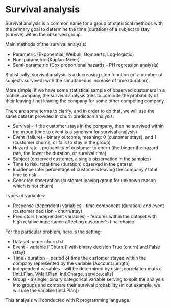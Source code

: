 # Survival analysis

Survival analysis is a common name for a group of statistical methods with the primary goal to determine the time (duration) of a subject to stay (survive) within the observed group.

Main methods of the survival analysis:

* Parametric (Exponential, Weibull, Gompertz, Log-logistic)
* Non-parametric (Kaplan-Meier)
* Semi-parametric (Cox proportional hazards - PH regression analysis)

Statistically, survival analysis is a decreasing step function (of a number of subjects survived) with the simultaneous increase of time (duration).

More simple, if we have some statistical sample of observed customers in a mobile company, the survival analysis tries to compute 
the probability of their leaving / not leaving the company for some other competing company.

There are some terms to clarify, and in order to do that, we will use the same dataset provided in churn prediction analysis:

* Survival - if the customer stays in the company, then he survived within the group (time to event is a synonym for survival analysis)
* Event (failure) - binary outcome, meaning: 0 (customer stays), and 1 (customer churns, or fails to stay in the group)
* Hazard rate - probability of customer to churn (the bigger the hazard rate, the lower the duration, or survival time)
* Subject (observed customer, a single observation in the samples)
* Time to risk: total time (duration) observed in the dataset
* Incidence rate: percentage of customers leaving the company / total time to risk
* Censored observation (customer leaving group for unknown reason which is not churn)

Types of variables:

* Response (dependent) variables - time component (duration) and event (customer decision - churn/stay)
* Predictors (independent variables) - features within the dataset with high relative importance affecting customer's final choice

For the particular problem, here is the setting:

* Dataset name: churn.txt
* Event - variable ['Churn.]' with binary decision True (churn) and False (stay)
* Time / duration = period of time the customer stayed within the company represented by the variable [Account.Length]
* Independent variables - will be determined by using correlation matrix [Int.l.Plan, VMail.Plan, Intl.Charge, service.calls]
* Group - a single, binary categorical variable serving to split the analysis into groups and compare their survival probability
          (in out example, we will use the variable [Int.l.Plan])

This analysis will conducted with R programming language.
